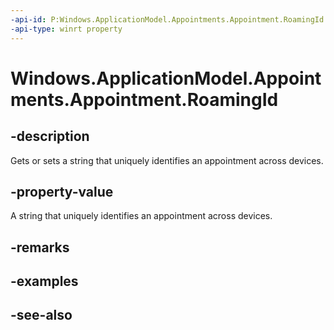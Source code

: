 ----api-id: P:Windows.ApplicationModel.Appointments.Appointment.RoamingId
-api-type: winrt property
---<!-- Property syntaxpublic string RoamingId { get;  set; }--># Windows.ApplicationModel.Appointments.Appointment.RoamingId## -descriptionGets or sets a string that uniquely identifies an appointment across devices.## -property-valueA string that uniquely identifies an appointment across devices.## -remarks## -examples## -see-also